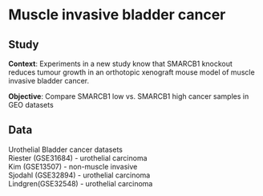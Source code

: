 # Muscle invasive bladder cancer

## Study

**Context**: Experiments in a new study know that SMARCB1 knockout reduces tumour growth in an orthotopic xenograft mouse model of muscle invasive bladder cancer.

**Objective**: Compare SMARCB1 low vs. SMARCB1 high cancer samples in GEO datasets

## Data

Urothelial Bladder cancer datasets  
Riester (GSE31684) - urothelial carcinoma  
Kim (GSE13507) - non-muscle invasive  
Sjodahl (GSE32894) - urothelial carcinoma  
Lindgren(GSE32548) - urothelial carcinoma  

